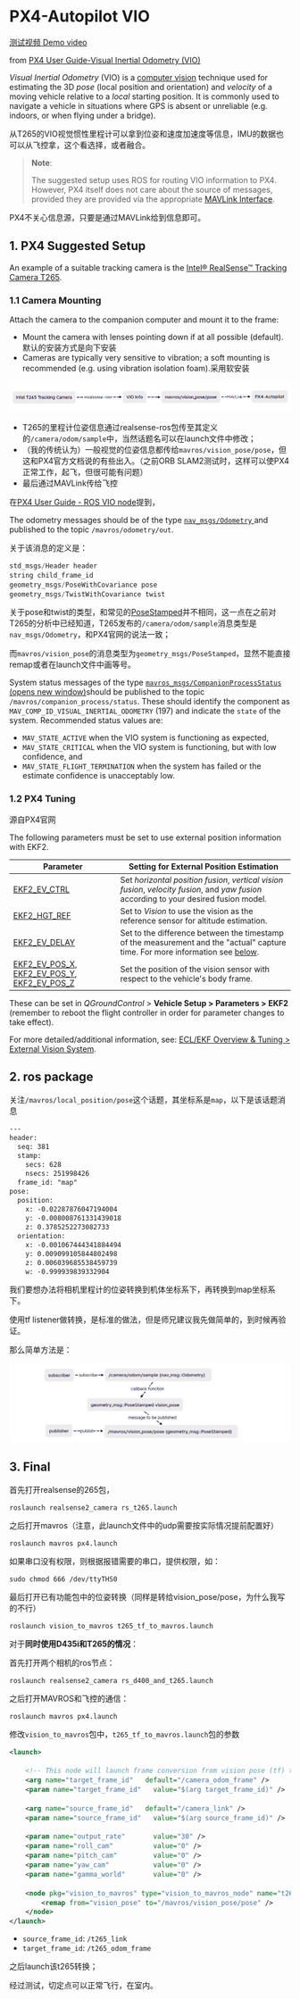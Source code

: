 # PX4-Autopilot VIO

[测试视频 Demo video](https://www.bilibili.com/video/BV15X4y1Y7ru/?spm_id_from=333.999.0.0&vd_source=516d99bd52250fac3ee3948b1ac4079b)



from [PX4 User Guide-Visual Inertial Odometry (VIO)](https://docs.px4.io/main/en/computer_vision/visual_inertial_odometry.html)

*Visual Inertial Odometry* (VIO) is a [computer vision](https://docs.px4.io/main/en/computer_vision/) technique used for estimating the 3D *pose* (local position and orientation) and *velocity* of a moving vehicle relative to a *local* starting position. It is commonly used to navigate a vehicle in situations where GPS is absent or unreliable (e.g. indoors, or when flying under a bridge).

从T265的VIO视觉惯性里程计可以拿到位姿和速度加速度等信息，IMU的数据也可以从飞控拿，这个看选择，或者融合。

> **Note**:
>
> The suggested setup uses ROS for routing VIO information to PX4. However, PX4 itself does not care about the source of messages, provided they are provided via the appropriate [MAVLink Interface](https://docs.px4.io/main/en/ros/external_position_estimation.html#px4-mavlink-integration).

PX4不关心信息源，只要是通过MAVLink给到信息即可。

## 1. PX4 Suggested Setup

An example of a suitable tracking camera is the [Intel® RealSense™ Tracking Camera T265](https://docs.px4.io/main/en/peripherals/camera_t265_vio.html).

### 1.1 Camera Mounting

Attach the camera to the companion computer and mount it to the frame:

- Mount the camera with lenses pointing down if at all possible (default).默认的安装方式是向下安装
- Cameras are typically very sensitive to vibration; a soft mounting is recommended (e.g. using vibration isolation foam).采用软安装

![vio](images/visionpose.png)

* T265的里程计位姿信息通过realsense-ros包传至其定义的`/camera/odom/sample`中，当然话题名可以在launch文件中修改；
* （我的传统认为）一般视觉的位姿信息都传给`mavros/vision_pose/pose`，但这和PX4官方文档说的有些出入。（之前ORB SLAM2测试时，这样可以使PX4正常工作，起飞，但很可能有问题）
* 最后通过MAVLink传给飞控

在[PX4 User Guide - ROS VIO node](https://docs.px4.io/main/en/computer_vision/visual_inertial_odometry.html#vio_ros_node)提到，

The odometry messages should be of the type [`nav_msgs/Odometry` ](http://docs.ros.org/en/noetic/api/nav_msgs/html/msg/Odometry.html)and published to the topic `/mavros/odometry/out`.

关于该消息的定义是：

```c
std_msgs/Header header
string child_frame_id
geometry_msgs/PoseWithCovariance pose
geometry_msgs/TwistWithCovariance twist
```

关于pose和twist的类型，和常见的[PoseStamped](http://docs.ros.org/en/noetic/api/geometry_msgs/html/msg/PoseStamped.html)并不相同，这一点在之前对T265的分析中已经知道，T265发布的`/camera/odom/sample`消息类型是`nav_msgs/Odometry`，和PX4官网的说法一致；

而`mavros/vision_pose`的消息类型为`geometry_msgs/PoseStamped`，显然不能直接remap或者在launch文件中画等号。

System status messages of the type [`mavros_msgs/CompanionProcessStatus` (opens new window)](https://github.com/mavlink/mavros/blob/master/mavros_msgs/msg/CompanionProcessStatus.msg)should be published to the topic `/mavros/companion_process/status`. These should identify the component as `MAV_COMP_ID_VISUAL_INERTIAL_ODOMETRY` (197) and indicate the `state` of the system. Recommended status values are:

- `MAV_STATE_ACTIVE` when the VIO system is functioning as expected,
- `MAV_STATE_CRITICAL` when the VIO system is functioning, but with low confidence, and
- `MAV_STATE_FLIGHT_TERMINATION` when the system has failed or the estimate confidence is unacceptably low.

### 1.2 PX4 Tuning

源自PX4官网

The following parameters must be set to use external position information with EKF2.

| Parameter                                                    | Setting for External Position Estimation                     |
| ------------------------------------------------------------ | ------------------------------------------------------------ |
| [EKF2_EV_CTRL](https://docs.px4.io/main/en/advanced_config/parameter_reference.html#EKF2_EV_CTRL) | Set *horizontal position fusion*, *vertical vision fusion*, *velocity fusion*, and *yaw fusion* according to your desired fusion model. |
| [EKF2_HGT_REF](https://docs.px4.io/main/en/advanced_config/parameter_reference.html#EKF2_HGT_REF) | Set to *Vision* to use the vision as the reference sensor for altitude estimation. |
| [EKF2_EV_DELAY](https://docs.px4.io/main/en/advanced_config/parameter_reference.html#EKF2_EV_DELAY) | Set to the difference between the timestamp of the measurement and the "actual" capture time. For more information see [below](https://docs.px4.io/main/en/computer_vision/visual_inertial_odometry.html#tuning-EKF2_EV_DELAY). |
| [EKF2_EV_POS_X](https://docs.px4.io/main/en/advanced_config/parameter_reference.html#EKF2_EV_POS_X), [EKF2_EV_POS_Y](https://docs.px4.io/main/en/advanced_config/parameter_reference.html#EKF2_EV_POS_Y), [EKF2_EV_POS_Z](https://docs.px4.io/main/en/advanced_config/parameter_reference.html#EKF2_EV_POS_Z) | Set the position of the vision sensor with respect to the vehicle's body frame. |

These can be set in *QGroundControl* > **Vehicle Setup > Parameters > EKF2** (remember to reboot the flight controller in order for parameter changes to take effect).

For more detailed/additional information, see: [ECL/EKF Overview & Tuning > External Vision System](https://docs.px4.io/main/en/advanced_config/tuning_the_ecl_ekf.html#external-vision-system).

## 2. ros package

关注`/mavros/local_position/pose`这个话题，其坐标系是`map`，以下是该话题消息

```
---
header: 
  seq: 381
  stamp: 
    secs: 628
    nsecs: 251998426
  frame_id: "map"
pose: 
  position: 
    x: -0.02287876047194004
    y: -0.008008761331439018
    z: 0.3785252273082733
  orientation: 
    x: -0.001067444341884494
    y: 0.009099105844802498
    z: 0.006039685538459739
    w: -0.999939839332904
```

我们要想办法将相机里程计的位姿转换到机体坐标系下，再转换到map坐标系下。

使用tf listener做转换，是标准的做法，但是师兄建议我先做简单的，到时候再验证。

那么简单方法是：

![easy](images/easyway.png)

## 3. Final

首先打开realsense的265包，

```shell
roslaunch realsense2_camera rs_t265.launch
```

之后打开mavros（注意，此launch文件中的udp需要按实际情况提前配置好）

```shell
roslaunch mavros px4.launch
```

如果串口没有权限，则根据报错需要的串口，提供权限，如：

```shell
sudo chmod 666 /dev/ttyTHS0
```

最后打开已有功能包中的位姿转换（同样是转给vision_pose/pose，为什么我写的不行）

```shell
roslaunch vision_to_mavros t265_tf_to_mavros.launch
```

对于**同时使用D435i和T265的情况**：

首先打开两个相机的ros节点：

```
roslaunch realsense2_camera rs_d400_and_t265.launch
```

之后打开MAVROS和飞控的通信：

```shell
roslaunch mavros px4.launch
```

修改`vision_to_mavros`包中，`t265_tf_to_mavros.launch`包的参数

```xml
<launch>

    <!-- This node will launch frame conversion from vision pose (tf) to mavros pose -->
    <arg name="target_frame_id"   default="/camera_odom_frame" />
    <param name="target_frame_id"   value="$(arg target_frame_id)" />

    <arg name="source_frame_id"   default="/camera_link" />
    <param name="source_frame_id"   value="$(arg source_frame_id)" />

    <param name="output_rate"       value="30" />
    <param name="roll_cam"          value="0" />
    <param name="pitch_cam"         value="0" />
    <param name="yaw_cam"           value="0" />
    <param name="gamma_world"       value="0" />

    <node pkg="vision_to_mavros" type="vision_to_mavros_node" name="t265_to_mavros" output="screen" >
        <remap from="vision_pose" to="/mavros/vision_pose/pose" />
    </node>
</launch>
```

* `source_frame_id`: `/t265_link`
* `target_frame_id`: `/t265_odom_frame`

之后launch该t265转换；

经过测试，切定点可以正常飞行，在室内。

